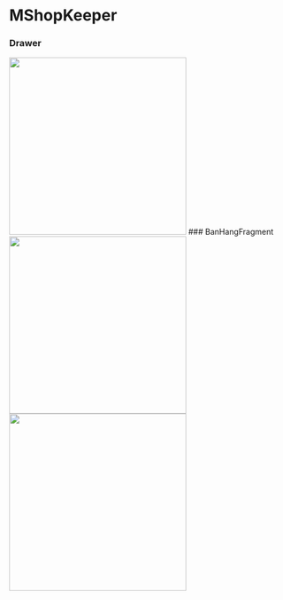 # MShopKeeper
### Drawer
<img src="https://user-images.githubusercontent.com/58598679/155946545-d8fdea7e-8f8f-4992-92ec-af6c0006725f.png" width="320"/> 
### BanHangFragment
<img src="https://user-images.githubusercontent.com/58598679/155948456-190f2444-87fd-4a22-9831-c2ea7f60f1f5.png" width="320"/> <img 
src="https://user-images.githubusercontent.com/58598679/155947266-641ed6cb-d868-4853-adf1-6e02d71fc2d3.png" width="320"/>


